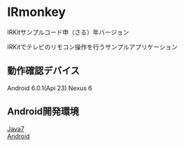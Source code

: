 # IRmonkey
IRKitサンプルコード申（さる）年バージョン

IRKitでテレビのリモコン操作を行うサンプルアプリケーション

## 動作確認デバイス
Android 6.0.1(Api 23)
Nexus 6

## Android開発環境
[Java7](http://www.oracle.com/technetwork/java/javase/downloads/jdk7-downloads-1880260.html)  
[Android](http://developer.android.com/intl/ja/sdk/index.html)

